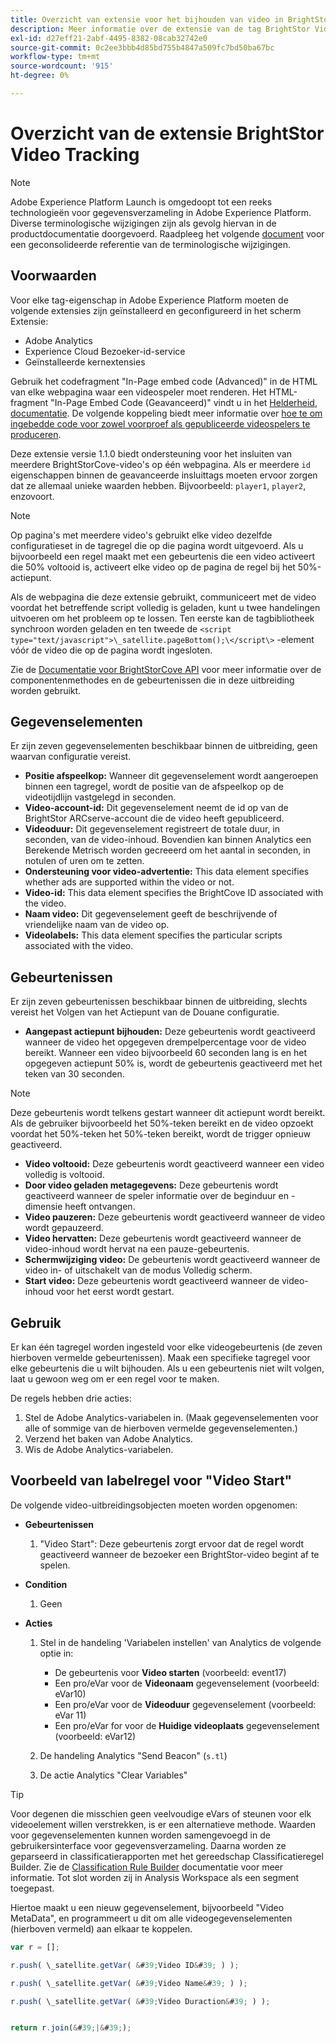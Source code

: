 ```yaml
---
title: Overzicht van extensie voor het bijhouden van video in BrightStor
description: Meer informatie over de extensie van de tag BrightStor Video Tracking in Adobe Experience Platform.
exl-id: d27eff21-2abf-4495-8382-08cab32742e0
source-git-commit: 0c2ee3bbb4d85bd755b4847a509fc7bd50ba67bc
workflow-type: tm+mt
source-wordcount: '915'
ht-degree: 0%

---
```


# Overzicht van de extensie BrightStor Video Tracking

>[!NOTE]
>
>Adobe Experience Platform Launch is omgedoopt tot een reeks technologieën voor gegevensverzameling in Adobe Experience Platform. Diverse terminologische wijzigingen zijn als gevolg hiervan in de productdocumentatie doorgevoerd. Raadpleeg het volgende [document](../../../term-updates.md) voor een geconsolideerde referentie van de terminologische wijzigingen.

## Voorwaarden

Voor elke tag-eigenschap in Adobe Experience Platform moeten de volgende extensies zijn geïnstalleerd en geconfigureerd in het scherm Extensie:

* Adobe Analytics
* Experience Cloud Bezoeker-id-service
* Geïnstalleerde kernextensies

Gebruik het codefragment &quot;In-Page embed code (Advanced)&quot; in de HTML van elke webpagina waar een videospeler moet renderen. Het HTML-fragment &quot;In-Page Embed Code (Geavanceerd)&quot; vindt u in het [Helderheid, documentatie](https://studio.support.brightcove.com/publish/choosing-correct-embed-code.html#inpage). De volgende koppeling biedt meer informatie over [hoe te om ingebedde code voor zowel voorproef als gepubliceerde videospelers te produceren](https://studio.support.brightcove.com/players/generating-player-embed-code.html).

Deze extensie versie 1.1.0 biedt ondersteuning voor het insluiten van meerdere BrightStorCove-video&#39;s op één webpagina. Als er meerdere `id` eigenschappen binnen de geavanceerde insluittags moeten ervoor zorgen dat ze allemaal unieke waarden hebben. Bijvoorbeeld: `player1`, `player2`, enzovoort.

>[!NOTE]
>
>Op pagina&#39;s met meerdere video&#39;s gebruikt elke video dezelfde configuratieset in de tagregel die op die pagina wordt uitgevoerd. Als u bijvoorbeeld een regel maakt met een gebeurtenis die een video activeert die 50% voltooid is, activeert elke video op de pagina de regel bij het 50%-actiepunt.

Als de webpagina die deze extensie gebruikt, communiceert met de video voordat het betreffende script volledig is geladen, kunt u twee handelingen uitvoeren om het probleem op te lossen. Ten eerste kan de tagbibliotheek synchroon worden geladen en ten tweede de `<script type="text/javascript">\_satellite.pageBottom();\</script\>` -element vóór de video die op de pagina wordt ingesloten.

Zie de [Documentatie voor BrightStorCove API](https://docs.brightcove.com/brightcove-player/1.x/Player.html#vjsplayer) voor meer informatie over de componentenmethodes en de gebeurtenissen die in deze uitbreiding worden gebruikt.

## Gegevenselementen

Er zijn zeven gegevenselementen beschikbaar binnen de uitbreiding, geen waarvan configuratie vereist.

* **Positie afspeelkop:** Wanneer dit gegevenselement wordt aangeroepen binnen een tagregel, wordt de positie van de afspeelkop op de videotijdlijn vastgelegd in seconden.
* **Video-account-id:** Dit gegevenselement neemt de id op van de BrightStor ARCserve-account die de video heeft gepubliceerd.
* **Videoduur:** Dit gegevenselement registreert de totale duur, in seconden, van de video-inhoud. Bovendien kan binnen Analytics een Berekende Metrisch worden gecreeerd om het aantal in seconden, in notulen of uren om te zetten.
* **Ondersteuning voor video-advertentie:** This data element specifies whether ads are supported within the video or not.
* **Video-id:** This data element specifies the BrightCove ID associated with the video.
* **Naam video:** Dit gegevenselement geeft de beschrijvende of vriendelijke naam van de video op.
* **Videolabels:** This data element specifies the particular scripts associated with the video.

## Gebeurtenissen

Er zijn zeven gebeurtenissen beschikbaar binnen de uitbreiding, slechts vereist het Volgen van het Actiepunt van de Douane configuratie.

* **Aangepast actiepunt bijhouden:** Deze gebeurtenis wordt geactiveerd wanneer de video het opgegeven drempelpercentage voor de video bereikt. Wanneer een video bijvoorbeeld 60 seconden lang is en het opgegeven actiepunt 50% is, wordt de gebeurtenis geactiveerd met het teken van 30 seconden.

>[!NOTE]
>
>Deze gebeurtenis wordt telkens gestart wanneer dit actiepunt wordt bereikt. Als de gebruiker bijvoorbeeld het 50%-teken bereikt en de video opzoekt voordat het 50%-teken het 50%-teken bereikt, wordt de trigger opnieuw geactiveerd.

* **Video voltooid:** Deze gebeurtenis wordt geactiveerd wanneer een video volledig is voltooid.
* **Door video geladen metagegevens:** Deze gebeurtenis wordt geactiveerd wanneer de speler informatie over de beginduur en -dimensie heeft ontvangen.
* **Video pauzeren:** Deze gebeurtenis wordt geactiveerd wanneer de video wordt gepauzeerd.
* **Video hervatten:** Deze gebeurtenis wordt geactiveerd wanneer de video-inhoud wordt hervat na een pauze-gebeurtenis.
* **Schermwijziging video:** De gebeurtenis wordt geactiveerd wanneer de video in- of uitschakelt van de modus Volledig scherm.
* **Start video:** Deze gebeurtenis wordt geactiveerd wanneer de video-inhoud voor het eerst wordt gestart.

## Gebruik

Er kan één tagregel worden ingesteld voor elke videogebeurtenis (de zeven hierboven vermelde gebeurtenissen). Maak een specifieke tagregel voor elke gebeurtenis die u wilt bijhouden. Als u een gebeurtenis niet wilt volgen, laat u gewoon weg om er een regel voor te maken.

De regels hebben drie acties:

1. Stel de Adobe Analytics-variabelen in. (Maak gegevenselementen voor alle of sommige van de hierboven vermelde gegevenselementen.)
1. Verzend het baken van Adobe Analytics.
1. Wis de Adobe Analytics-variabelen.

## Voorbeeld van labelregel voor &quot;Video Start&quot;

De volgende video-uitbreidingsobjecten moeten worden opgenomen:

* **Gebeurtenissen**

   1. &quot;Video Start&quot;: Deze gebeurtenis zorgt ervoor dat de regel wordt geactiveerd wanneer de bezoeker een BrightStor-video begint af te spelen.

* **Condition**

   1. Geen

* **Acties**

   1. Stel in de handeling &#39;Variabelen instellen&#39; van Analytics de volgende optie in:

      * De gebeurtenis voor **Video starten** (voorbeeld: event17)
      * Een pro/eVar voor de **Videonaam** gegevenselement (voorbeeld: eVar10)
      * Een pro/eVar voor de **Videoduur** gegevenselement (voorbeeld: eVar 11)
      * Een pro/eVar for voor de **Huidige videoplaats** gegevenselement (voorbeeld: eVar12)
   1. De handeling Analytics &quot;Send Beacon&quot; (`s.tl`)
   1. De actie Analytics &quot;Clear Variables&quot;


>[!TIP]
>
>Voor degenen die misschien geen veelvoudige eVars of steunen voor elk videoelement willen verstrekken, is er een alternatieve methode. Waarden voor gegevenselementen kunnen worden samengevoegd in de gebruikersinterface voor gegevensverzameling. Daarna worden ze geparseerd in classificatierapporten met het gereedschap Classificatieregel Builder. Zie de [Classification Rule Builder](https://experienceleague.adobe.com/docs/analytics/components/classifications/classifications-rulebuilder/classification-rule-builder.html) documentatie voor meer informatie. Tot slot worden zij in Analysis Workspace als een segment toegepast.
>
>Hiertoe maakt u een nieuw gegevenselement, bijvoorbeeld &quot;Video MetaData&quot;, en programmeert u dit om alle videogegevenselementen (hierboven vermeld) aan elkaar te koppelen.

```javascript
var r = [];

r.push( \_satellite.getVar( &#39;Video ID&#39; ) );

r.push( \_satellite.getVar( &#39;Video Name&#39; ) );

r.push( \_satellite.getVar( &#39;Video Duraction&#39; ) );


return r.join(&#39;|&#39;);
```
